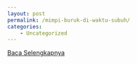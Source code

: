 ```yaml
---
layout: post
permalink: /mimpi-buruk-di-waktu-subuh/
categories:
    - Uncategorized
---
```


[Baca Selengkapnya](/02)